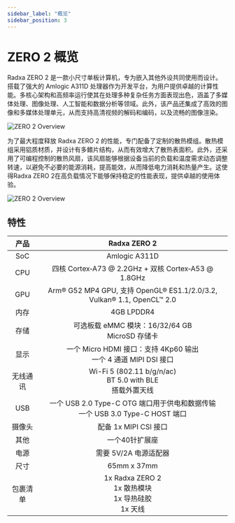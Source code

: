 ```yaml
---
sidebar_label: "概览"
sidebar_position: 3
---
```


# ZERO 2 概览

Radxa ZERO 2 是一款小尺寸单板计算机，专为嵌入其他外设共同使用而设计。搭载了强大的 Amlogic A311D 处理器作为开发平台，为用户提供卓越的计算性能。多核心架构和高频率运行使其在处理多种复杂任务方面表现出色，涵盖了多媒体处理、图像处理、人工智能和数据分析等领域。此外，该产品还集成了高效的图像和多媒体处理单元，从而支持高清视频的解码和编码，以及流畅的图像渲染。

![ZERO 2 Overview](/img/zero/zero2/zero2-mark.webp)

为了最大程度释放 Radxa ZERO 2 的性能，专门配备了定制的散热模组。散热模组采用铝质材质，并设计有多鳍片结构，从而有效增大了散热表面积。此外，还采用了可编程控制的散热风扇，该风扇能够根据设备当前的负载和温度需求动态调整转速，以避免不必要的能源消耗，提高能效，从而降低电力消耗和热量产生。这使得Radxa ZERO 2在高负载情况下能够保持稳定的性能表现，提供卓越的使用体验。

<div className='img' style={{ transform: 'scale(.6)' }}>

![ZERO 2 Overview](/img/zero/zero2/zero2-heatsink.webp)

</div>

## 特性

|   产品   |                                   Radxa ZERO 2                                   |
| :------: | :------------------------------------------------------------------------------: |
|   SoC    |                                  Amlogic A311D                                   |
|   CPU    |               四核 Cortex‑A73 @ 2.2GHz + 双核 Cortex‑A53 @ 1.8GHz                |
|   GPU    |    Arm® G52 MP4 GPU, 支持 OpenGL® ES1.1/2.0/3.2, Vulkan® 1.1, OpenCL™ 2.0    |
|   内存   |                                    4GB LPDDR4                                    |
|   存储   |                可选板载 eMMC 模块：16/32/64 GB<br/>MicroSD 存储卡                |
|   显示   |       一个 Micro HDMI 接口：支持 4Kp60 输出<br/>一个 4 通道 MIPI DSI 接口        |
| 无线通讯 |          Wi-Fi 5 (802.11 b/g/n/ac)<br/>BT 5.0 with BLE<br/>搭载外置天线          |
|   USB    | 一个 USB 2.0 Type-C OTG 端口用于供电和数据传输<br/>一个 USB 3.0 Type-C HOST 端口 |
|  摄像头  |                              配备 1x MIPI CSI 接口                               |
|   其他   |                                  一个40针扩展座                                  |
|   电源   |                              需要 5V/2A 电源适配器                               |
|   尺寸   |                                   65mm x 37mm                                    |
| 包裹清单 |           1x Radxa ZERO 2 <br/>1x 散热模块<br/>1x 导热硅胶<br/>1x 天线           |
